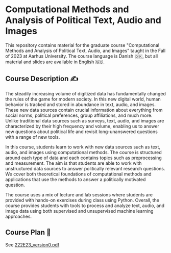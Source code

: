 # Computational Methods and Analysis of Political Text, Audio and Images
This repository contains material for the graduate course "Computational Methods and Analysis of Political Text, Audio, and Images" taught in the Fall of 2023 at Aarhus University. The course language is Danish 🇩🇰, but all material and slides are available in English 🇬🇧. 

<h2 align="left" id="description">Course Description ✍️ </h2>

The steadily increasing volume of digitized data has fundamentally changed the rules of the game for modern society. 
In this new digital world, human behavior is tracked and stored in abundance in text, audio, and images. 
These new data sources contain crucial information about everything from social norms, political preferences, group affiliations, and much more. 
Unlike traditional data sources such as surveys, text, audio, and images are characterized by their high frequency and volume, enabling us to answer new questions about political life and revisit long-unanswered questions with a range of new tools.

In this course, students learn to work with new data sources such as text, audio, and images using computational methods. 
The course is structured around each type of data and each contains topics such as preprocessing and measurement. 
The aim is that students are able to work with unstructured data sources to answer politically relevant research questions. 
We cover both theoretical foundations of computational methods and applications that use the methods to answer a politically motivated question. 

The course uses a mix of lecture and lab sessions where students are provided with hands-on exercises during class using Python. 
Overall, the course provides students with tools to process and analyze text, audio, and image data using both supervised and unsupervised machine learning approaches.


<h2 align="left" id="description">Course Plan 📅</h2>

See [222E23_version0.pdf](222E23-version0.pdf)


